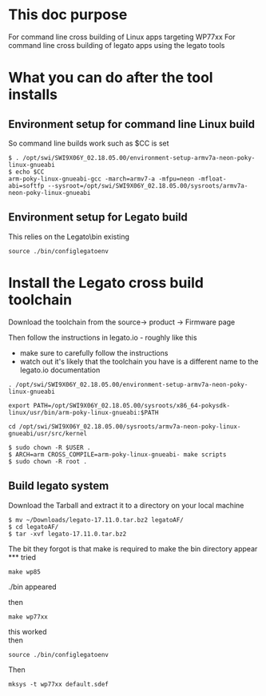 # This doc purpose
For command line cross building of Linux apps targeting WP77xx
For command line cross building of legato apps using the legato tools

# What you can do after the tool installs

## Environment setup for command line Linux build
So command line builds work such as $CC is set

```
$ . /opt/swi/SWI9X06Y_02.18.05.00/environment-setup-armv7a-neon-poky-linux-gnueabi
$ echo $CC
arm-poky-linux-gnueabi-gcc -march=armv7-a -mfpu=neon -mfloat-abi=softfp --sysroot=/opt/swi/SWI9X06Y_02.18.05.00/sysroots/armv7a-neon-poky-linux-gnueabi
```

## Environment setup for Legato build
This relies on the Legato\bin existing

```
source ./bin/configlegatoenv
```


# Install the Legato cross build toolchain

Download the toolchain from the source->  product -> Firmware page

Then follow the instructions in legato.io - roughly like this 
* make sure to carefully follow the instructions
* watch out it's likely that the toolchain you have is a different name to the legato.io documentation

```
. /opt/swi/SWI9X06Y_02.18.05.00/environment-setup-armv7a-neon-poky-linux-gnueabi

export PATH=/opt/SWI9X06Y_02.18.05.00/sysroots/x86_64-pokysdk-linux/usr/bin/arm-poky-linux-gnueabi:$PATH

cd /opt/swi/SWI9X06Y_02.18.05.00/sysroots/armv7a-neon-poky-linux-gnueabi/usr/src/kernel
```


```
$ sudo chown -R $USER .
$ ARCH=arm CROSS_COMPILE=arm-poky-linux-gnueabi- make scripts
$ sudo chown -R root .
```


## Build legato system
Download the Tarball and extract it to a directory on your local machine
```
$ mv ~/Downloads/legato-17.11.0.tar.bz2 legatoAF/
$ cd legatoAF/
$ tar -xvf legato-17.11.0.tar.bz2
```
The bit they forgot is that make is required to make the bin directory appear ***
tried 

```
make wp85
```
./bin appeared

then
```
make wp77xx
```

this worked   
then
```
source ./bin/configlegatoenv
```

Then
```
mksys -t wp77xx default.sdef
```
